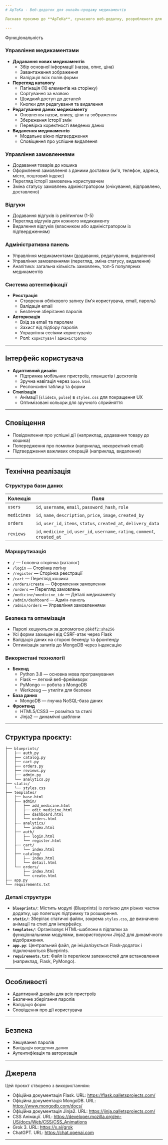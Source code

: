 ```yaml
---
# ApTeKa - Веб-додаток для онлайн-продажу медикаментів

Ласкаво просимо до **ApTeKa**, сучасного веб-додатку, розробленого для онлайн-продажу медикаментів із використанням передових технологій та найкращих практик веб-розробки. Проєкт побудовано на основі **n-tier архітектури**, що гарантує модульність, масштабованість і безпеку.

---
```


Функціональність

### Управління медикаментами
- **Додавання нових медикаментів**
  - Збір основної інформації (назва, опис, ціна)
  - Завантаження зображення
  - Валідація всіх полів форми
- **Перегляд каталогу**
  - Пагінація (10 елементів на сторінку)
  - Сортування за назвою
  - Швидкий доступ до деталей
  - Кнопки для редагування та видалення
- **Редагування даних медикаменту**
  - Оновлення назви, опису, ціни та зображення
  - Збереження історії змін
  - Перевірка коректності введених даних
- **Видалення медикаментів**
  - Модальне вікно підтвердження
  - Сповіщення про успішне видалення

### Управління замовленнями
- Додавання товарів до кошика
- Оформлення замовлення з даними доставки (ім'я, телефон, адреса, місто, поштовий індекс)
- Перегляд історії замовлень користувачем
- Зміна статусу замовлень адміністратором (очікування, відправлено, доставлено)

### Відгуки
- Додавання відгуків із рейтингом (1-5)
- Перегляд відгуків для кожного медикаменту
- Видалення відгуків (власником або адміністратором із підтвердженням)

### Адміністративна панель
- Управління медикаментами (додавання, редагування, видалення)
- Управління замовленнями (перегляд, зміна статусу, видалення)
- Аналітика: загальна кількість замовлень, топ-5 популярних медикаментів

### Система автентифікації
- **Реєстрація**
  - Створення облікового запису (ім'я користувача, email, пароль)
  - Валідація email
  - Безпечне зберігання паролів
- **Авторизація**
  - Вхід за email та паролем
  - Захист від підбору паролів
  - Управління сесіями користувачів
  - Ролі: `користувач` і `адміністратор`

---

## Інтерфейс користувача
- **Адаптивний дизайн**
  - Підтримка мобільних пристроїв, планшетів і десктопів
  - Зручна навігація через `base.html`
  - Респонсивні таблиці та форми
- **Стилізація**
  - Анімації (`slideIn`, `pulse`) в `styles.css` для покращення UX
  - Оптимізовані кольори для зручного сприйняття

---

## Сповіщення
- Повідомлення про успішні дії (наприклад, додавання товару до кошика)
- Попередження про помилки (наприклад, некоректний email)
- Підтвердження важливих операцій (наприклад, видалення)

---

## Технічна реалізація

### Структура бази даних
| Колекція    | Поля                                      |
|-------------|-------------------------------------------|
| `users`     | `id`, `username`, `email`, `password_hash`, `role` |
| `medicines` | `id`, `name`, `description`, `price`, `image`, `created_by` |
| `orders`    | `id`, `user_id`, `items`, `status`, `created_at`, `delivery_data` |
| `reviews`   | `id`, `medicine_id`, `user_id`, `username`, `rating`, `comment`, `created_at` |

### Маршрутизація
- `/` — Головна сторінка (каталог)
- `/login` — Сторінка логіну
- `/register` — Сторінка реєстрації
- `/cart` — Перегляд кошика
- `/orders/create` — Оформлення замовлення
- `/orders` — Перегляд замовлень
- `/medicine/<medicine_id>` — Деталі медикаменту
- `/admin/dashboard` — Адмін-панель
- `/admin/orders` — Управління замовленнями

### Безпека та оптимізація
- Паролі хешуються за допомогою `pbkdf2:sha256`
- Усі форми захищені від CSRF-атак через Flask
- Валідація даних на стороні бекенду та фронтенду
- Оптимізація запитів до MongoDB через індексацію

### Використані технології
- **Бекенд**
  - Python 3.8 — основна мова програмування
  - Flask — легкий веб-фреймворк
  - PyMongo — робота з MongoDB
  - Werkzeug — утиліти для безпеки
- **База даних**
  - MongoDB — гнучка NoSQL-база даних
- **Фронтенд**
  - HTML5/CSS3 — розмітка та стилі
  - Jinja2 — динамічні шаблони

---

## Структура проєкту:
```ApTeKa/
├── blueprints/               
│   ├── auth.py               
│   ├── catalog.py           
│   ├── cart.py                
│   ├── orders.py              
│   ├── reviews.py             
│   ├── admin.py              
│   └── analytics.py          
├── static/                   
│   └── styles.css           
├── templates/                 
│   ├── base.html             
│   ├── admin/                
│   │   ├── add_medicine.html  
│   │   ├── edit_medicine.html 
│   │   ├── dashboard.html     
│   │   └── orders.html       
│   ├── analytics/             
│   │   └── index.html       
│   ├── auth/                 
│   │   ├── login.html   
│   │   └── register.html     
│   ├── cart/               
│   │   └── index.html     
│   ├── catalog/            
│   │   ├── index.html      
│   │   └── detail.html     
│   └── orders/              
│       ├── index.html       
│       └── create.html      
├── app.py                    
└── requirements.txt          
```
### Деталі структури
- **`blueprints/`**: Містить модулі (Blueprints) із логікою для різних частин додатку, що полегшує підтримку та розширення.
- **`static/`**: Зберігає статичні файли, зокрема `styles.css`, де визначено анімації та стилі для інтерфейсу.
- **`templates/`**: Організовує HTML-шаблони в підпапки за функціональними модулями, використовуючи Jinja2 для динамічного відображення.
- **`app.py`**: Центральний файл, де ініціалізується Flask-додаток і підключаються Blueprints.
- **`requirements.txt`**: Файл із переліком залежностей для встановлення (наприклад, Flask, PyMongo).
---

## Особливості
- Адаптивний дизайн для всіх пристроїв
- Безпечне зберігання паролів
- Валідація форм
- Сповіщення про дії користувача

---

## Безпека
- Хешування паролів
- Валідація введених даних
- Аутентифікація та авторизація

---

## Джерела
Цей проєкт створено з використанням:
- Офіційна документація Flask. URL: https://flask.palletsprojects.com/ 
- Офіційна документація MongoDB. URL: https://www.mongodb.com/docs/ 
- Офіційна документація Jinja2. URL: https://jinja.palletsprojects.com/ 
- CSS Анімації. URL: https://developer.mozilla.org/en-US/docs/Web/CSS/CSS_Animations
- Grok 3. URL: https://x.ai/grok 
- ChatGPT. URL: https://chat.openai.com 
---
